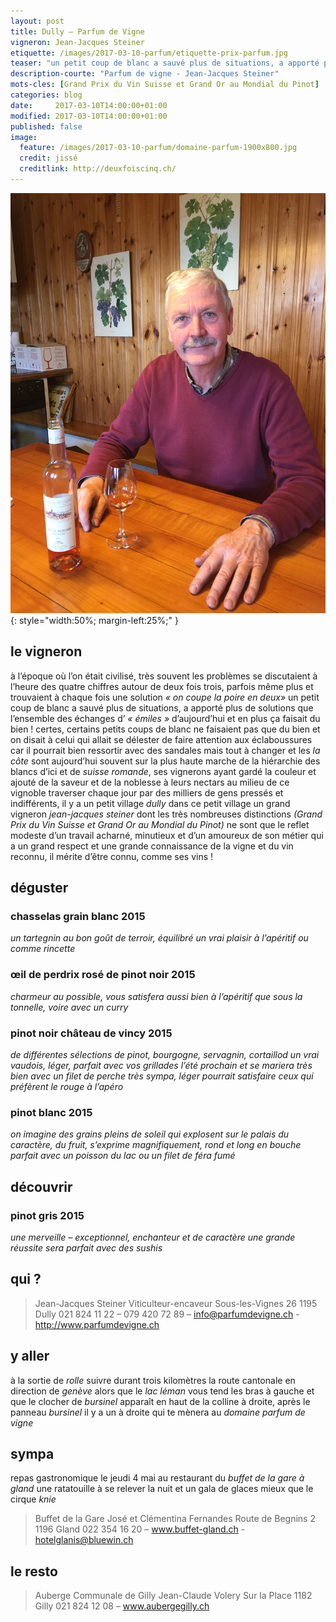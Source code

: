 ```yaml
---
layout: post
title: Dully — Parfum de Vigne
vigneron: Jean-Jacques Steiner
etiquette: /images/2017-03-10-parfum/etiquette-prix-parfum.jpg
teaser: "un petit coup de blanc a sauvé plus de situations, a apporté plus de solutions que l’ensemble des échanges d’ « émiles » d’aujourd’hui et en plus ça faisait du bien !..."
description-courte: "Parfum de vigne - Jean-Jacques Steiner"
mots-cles: [Grand Prix du Vin Suisse et Grand Or au Mondial du Pinot]
categories: blog
date:     2017-03-10T14:00:00+01:00
modified: 2017-03-10T14:00:00+01:00
published: false
image:
  feature: /images/2017-03-10-parfum/domaine-parfum-1900x800.jpg
  credit: jissé
  creditlink: http://deuxfoiscinq.ch/
---
```


![Jean-Jacques Steiner](/images/2017-03-10-parfum/jean-jacques-steiner-400x533.jpg){: style="width:50%; margin-left:25%;" }


## le vigneron
à l’époque où l’on était civilisé, très souvent les problèmes se discutaient à l’heure des quatre chiffres autour de deux fois trois, parfois même plus et trouvaient à chaque fois une solution *« on coupe la poire en deux»*
un petit coup de blanc a sauvé plus de situations, a apporté plus de solutions que l’ensemble des échanges d’ *« émiles »* d’aujourd’hui et en plus ça faisait du bien !
certes, certains petits coups de blanc ne faisaient pas que du bien et on disait à celui qui allait se délester de faire attention aux éclaboussures car il pourrait bien ressortir avec des sandales
mais tout à changer et les *la côte* sont aujourd’hui souvent sur la plus haute marche de la hiérarchie des blancs d’ici et de *suisse romande*, ses vignerons ayant gardé la couleur et ajouté de la saveur et de la noblesse à leurs nectars
au milieu de ce vignoble traverser chaque jour par des milliers de gens pressés et indifférents, il y a un petit village *dully*
dans ce petit village un grand vigneron *jean-jacques steiner* dont les très nombreuses distinctions *(Grand Prix du Vin Suisse et Grand Or au Mondial du Pinot)* ne sont que le reflet modeste d’un travail acharné, minutieux et d’un amoureux de son métier qui a un grand respect et une grande connaissance de la vigne et du vin
reconnu, il mérite d’être connu, comme ses vins !

## déguster
### chasselas grain blanc 2015
*un tartegnin au bon goût de terroir, équilibré
un vrai plaisir à l’apéritif ou comme rincette*

### œil de perdrix rosé de pinot noir 2015
*charmeur au possible, vous satisfera aussi bien à l’apéritif que sous la tonnelle, voire avec un curry*

### pinot noir château de vincy 2015
*de différentes sélections de pinot, bourgogne, servagnin, cortaillod
un vrai vaudois, léger, parfait avec vos grillades l’été prochain et se mariera très bien avec un filet de perche
très sympa, léger pourrait satisfaire ceux qui préfèrent le rouge à l’apéro*

### pinot blanc 2015
*on imagine des grains pleins de soleil qui explosent sur le palais
du caractère, du fruit, s’exprime magnifiquement, rond et long en bouche
parfait avec un poisson du lac ou un filet de féra fumé*


## découvrir
### pinot gris 2015
*une merveille – exceptionnel, enchanteur et de caractère
une grande réussite
sera parfait avec des sushis*

## qui ?
> Jean-Jacques Steiner
> Viticulteur-encaveur
> Sous-les-Vignes 26
> 1195 Dully
> 021 824 11 22 – 079 420 72 89 – info@parfumdevigne.ch - http://www.parfumdevigne.ch

## y aller
à la sortie de *rolle* suivre durant trois kilomètres la route cantonale en direction de *genève*
alors que le *lac léman* vous tend les bras à gauche et que le clocher de *bursinel* apparaît en haut de la colline à droite,
après le panneau *bursinel* il y a un à droite qui te mènera au *domaine parfum de vigne*

## sympa
repas gastronomique le jeudi 4 mai au restaurant du *buffet de la gare à gland*
une ratatouille à se relever la nuit et un gala de glaces mieux que le cirque *knie*

> Buffet de la Gare
> José et Clémentina Fernandes
> Route de Begnins 2
> 1196 Gland
> 022 354 16 20 – www.buffet-gland.ch - hotelglanis@bluewin.ch

## le resto
> Auberge Communale de Gilly
> Jean-Claude Volery
> Sur la Place
> 1182 Gilly
> 021 824 12 08 – www.aubergegilly.ch
